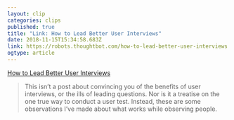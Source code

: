 ```yaml
---
layout: clip 
categories: clips 
published: true 
title: "Link: How to Lead Better User Interviews" 
date: 2018-11-15T15:34:58.683Z 
link: https://robots.thoughtbot.com/how-to-lead-better-user-interviews 
ogtype: article 
---
```

[ How to Lead Better User Interviews ]( https://robots.thoughtbot.com/how-to-lead-better-user-interviews ) 
> This isn’t a post about convincing you of the benefits of user interviews, or the ills of leading questions. Nor is it a treatise on the one true way to conduct a user test. Instead, these are some observations I’ve made about what works while observing people. 